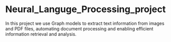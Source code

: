 # Neural_Languge_Processing_project
In this project we use Graph models to extract text information from images and PDF files, automating document processing and enabling efficient information retrieval and analysis. 
